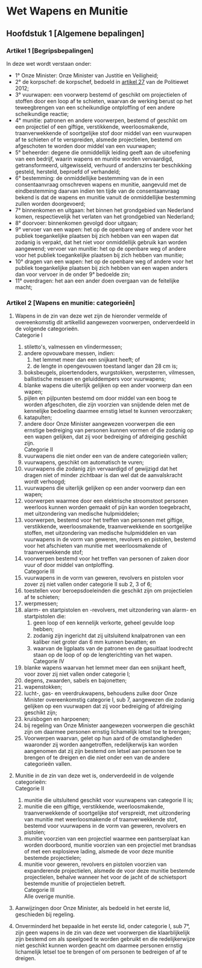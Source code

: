 # Wet Wapens en Munitie
## Hoofdstuk 1 [Algemene bepalingen]
### Artikel 1 [Begripsbepalingen]
In deze wet wordt verstaan onder:  
- 1° Onze Minister: Onze Minister van Justitie en Veiligheid;
- 2° de korpschef: de korpschef, bedoeld in [artikel 27](politiewet-2012°md#artikel-27-taak-korpschef) van de Politiewet 2012;
- 3° vuurwapen: een voorwerp bestemd of geschikt om projectielen of stoffen door een loop af te schieten, waarvan de werking berust op het teweegbrengen van een scheikundige ontploffing of een andere scheikundige reactie;
- 4° munitie: patronen en andere voorwerpen, bestemd of geschikt om een projectiel of een giftige, verstikkende, weerloosmakende, traanverwekkende of soortgelijke stof door middel van een vuurwapen af te schieten of te verspreiden, alsmede projectielen, bestemd om afgeschoten te worden door middel van een vuurwapen;
- 5° beheerder: degene die onmiddellijk leiding geeft aan de uitoefening van een bedrijf, waarin wapens en munitie worden vervaardigd, getransformeerd, uitgewisseld, verhuurd of anderszins ter beschikking gesteld, hersteld, beproefd of verhandeld;
- 6° bestemming: de onmiddellijke bestemming van de in een consentaanvraag omschreven wapens en munitie, aangevuld met de eindbestemming daarvan indien ten tijde van de consentaanvraag bekend is dat de wapens en munitie vanuit de onmiddellijke bestemming zullen worden doorgevoerd;
- 7° binnenkomen en uitgaan: het binnen het grondgebied van Nederland komen, respectievelijk het verlaten van het grondgebied van Nederland;
- 8° doorvoer: binnenkomen gevolgd door uitgaan;
- 9° vervoer van een wapen: het op de openbare weg of andere voor het publiek toegankelijke plaatsen bij zich hebben van een wapen dat zodanig is verpakt, dat het niet voor onmiddellijk gebruik kan worden aangewend; vervoer van munitie: het op de openbare weg of andere voor het publiek toegankelijke plaatsen bij zich hebben van munitie;
- 10° dragen van een wapen: het op de openbare weg of andere voor het publiek toegankelijke plaatsen bij zich hebben van een wapen anders dan voor vervoer in de onder 9° bedoelde zin;
- 11° overdragen: het aan een ander doen overgaan van de feitelijke macht;

### Artikel 2 [Wapens en munitie: categorieën]
1. Wapens in de zin van deze wet zijn de hieronder vermelde of overeenkomstig dit artikellid aangewezen voorwerpen, onderverdeeld in de volgende categorieën.  
Categorie I
    1. stiletto's, valmessen en vlindermessen;
    2. andere opvouwbare messen, indien:
        1. het lemmet meer dan een snijkant heeft; of
        2. de lengte in opengevouwen toestand langer dan 28 cm is;
    3. boksbeugels, ploertendoders, wurgstokken, werpsterren, vilmessen, ballistische messen en geluiddempers voor vuurwapens;
    4. blanke wapens die uiterlijk gelijken op een ander voorwerp dan een wapen;
    5. pijlen en pijlpunten bestemd om door middel van een boog te worden afgeschoten, die zijn voorzien van snijdende delen met de kennelijke bedoeling daarmee ernstig letsel te kunnen veroorzaken;
    6. katapulten;
    7. andere door Onze Minister aangewezen voorwerpen die een ernstige bedreiging van personen kunnen vormen of die zodanig op een wapen gelijken, dat zij voor bedreiging of afdreiging geschikt zijn.  
    Categorie II
    1. vuurwapens die niet onder een van de andere categorieën vallen;
    2. vuurwapens, geschikt om automatisch te vuren;
    3. vuurwapens die zodanig zijn vervaardigd of gewijzigd dat het dragen niet of minder zichtbaar is dan wel dat de aanvalskracht wordt verhoogd;
    4. vuurwapens die uiterlijk gelijken op een ander voorwerp dan een wapen;
    5. voorwerpen waarmee door een elektrische stroomstoot personen weerloos kunnen worden gemaakt of pijn kan worden toegebracht, met uitzondering van medische hulpmiddelen;
    6. voorwerpen, bestemd voor het treffen van personen met giftige, verstikkende, weerloosmakende, traanverwekkende en soortgelijke stoffen, met uitzondering van medische hulpmiddelen en van vuurwapens in de vorm van geweren, revolvers en pistolen, bestemd voor het afschieten van munitie met weerloosmakende of traanverwekkende stof;
    7. voorwerpen bestemd voor het treffen van personen of zaken door vuur of door middel van ontploffing.  
Categorie III
    1. vuurwapens in de vorm van geweren, revolvers en pistolen voor zover zij niet vallen onder categorie II sub 2, 3 of 6;
    2. toestellen voor beroepsdoeleinden die geschikt zijn om projectielen af te schieten;
    3. werpmessen;
    4. alarm- en startpistolen en -revolvers, met uitzondering van alarm- en startpistolen die:
        1. geen loop of een kennelijk verkorte, geheel gevulde loop hebben;
        2. zodanig zijn ingericht dat zij uitsluitend knalpatronen van een kaliber niet groter dan 6 mm kunnen bevatten; en
        3. waarvan de ligplaats van de patronen en de gasuitlaat loodrecht staan op de loop of op de lengterichting van het wapen.  
Categorie IV
    1. blanke wapens waarvan het lemmet meer dan een snijkant heeft, voor zover zij niet vallen onder categorie I;
    2. degens, zwaarden, sabels en bajonetten;
    3. wapenstokken;
    4. lucht-, gas- en veerdrukwapens, behoudens zulke door Onze Minister overeenkomstig categorie I, sub 7, aangewezen die zodanig gelijken op een vuurwapen dat zij voor bedreiging of afdreiging geschikt zijn;
    5. kruisbogen en harpoenen;
    6. bij regeling van Onze Minister aangewezen voorwerpen die geschikt zijn om daarmee personen ernstig lichamelijk letsel toe te brengen;
    7. Voorwerpen waarvan, gelet op hun aard of de omstandigheden waaronder zij worden aangetroffen, redelijkerwijs kan worden aangenomen dat zij zijn bestemd om letsel aan personen toe te brengen of te dreigen en die niet onder een van de andere categorieën vallen.  

2. Munitie in de zin van deze wet is, onderverdeeld in de volgende categorieën:  
Categorie II
    1. munitie die uitsluitend geschikt voor vuurwapens van categorie II is;
    2. munitie die een giftige, verstikkende, weerloosmakende, traanverwekkende of soortgelijke stof verspreidt, met uitzondering van munitie met weerloosmakende of traanverwekkende stof, bestemd voor vuurwapens in de vorm van geweren, revolvers en pistolen;
    3. munitie voorzien van een projectiel waarmee een pantserplaat kan worden doorboord, munitie voorzien van een projectiel met brandsas of met een explosieve lading, alsmede de voor deze munitie bestemde projectielen;
    4. munitie voor geweren, revolvers en pistolen voorzien van expanderende projectielen, alsmede de voor deze munitie bestemde projectielen, behalve wanneer het voor de jacht of de schietsport bestemde munitie of projectielen betreft.  
    Categorie III  
    Alle overige munitie.
3. Aanwijzingen door Onze Minister, als bedoeld in het eerste lid, geschieden bij regeling.
4. Onverminderd het bepaalde in het eerste lid, onder categorie I, sub 7°, zijn geen wapens in de zin van deze wet voorwerpen die klaarblijkelijk zijn bestemd om als speelgoed te worden gebruikt en die redelijkerwijze niet geschikt kunnen worden geacht om daarmee personen ernstig lichamelijk letsel toe te brengen of om personen te bedreigen of af te dreigen.